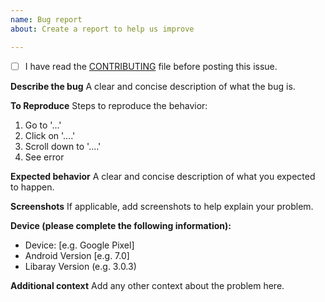 ```yaml
---
name: Bug report
about: Create a report to help us improve

---
```


- [ ] I have read the [CONTRIBUTING](https://github.com/PhilJay/MPAndroidChart/blob/master/CONTRIBUTING.md) file before posting this issue.

**Describe the bug**
A clear and concise description of what the bug is.

**To Reproduce**
Steps to reproduce the behavior:
1. Go to '...'
2. Click on '....'
3. Scroll down to '....'
4. See error

**Expected behavior**
A clear and concise description of what you expected to happen.

**Screenshots**
If applicable, add screenshots to help explain your problem.

**Device (please complete the following information):**
 - Device: [e.g. Google Pixel]
 - Android Version [e.g. 7.0]
 - Libaray Version (e.g. 3.0.3)

**Additional context**
Add any other context about the problem here.
